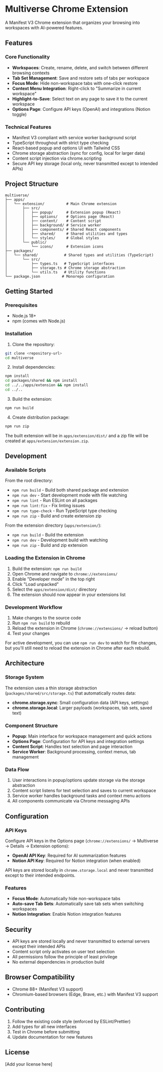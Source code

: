 # Multiverse Chrome Extension

A Manifest V3 Chrome extension that organizes your browsing into workspaces with AI-powered features.

## Features

### Core Functionality

- **Workspaces**: Create, rename, delete, and switch between different browsing contexts
- **Tab Set Management**: Save and restore sets of tabs per workspace
- **Focus Mode**: Hide non-workspace tabs with one-click restore
- **Context Menu Integration**: Right-click to "Summarize in current workspace"
- **Highlight-to-Save**: Select text on any page to save it to the current workspace
- **Options Page**: Configure API keys (OpenAI) and integrations (Notion toggle)

### Technical Features

- Manifest V3 compliant with service worker background script
- TypeScript throughout with strict type checking
- React-based popup and options UI with Tailwind CSS
- Chrome storage abstraction (sync for config, local for larger data)
- Content script injection via chrome.scripting
- Secure API key storage (local only, never transmitted except to intended APIs)

## Project Structure

```
multiverse/
├── apps/
│   └── extension/          # Main Chrome extension
│       ├── src/
│       │   ├── popup/      # Extension popup (React)
│       │   ├── options/    # Options page (React)
│       │   ├── content/    # Content script
│       │   ├── background/ # Service worker
│       │   ├── components/ # Shared React components
│       │   ├── shared/     # Shared utilities and types
│       │   └── styles/     # Global styles
│       └── public/
│           └── icons/      # Extension icons
├── packages/
│   └── shared/            # Shared types and utilities (TypeScript)
│       └── src/
│           ├── types.ts   # TypeScript interfaces
│           ├── storage.ts # Chrome storage abstraction
│           └── utils.ts   # Utility functions
└── package.json          # Monorepo configuration
```

## Getting Started

### Prerequisites

- Node.js 18+
- npm (comes with Node.js)

### Installation

1. Clone the repository:

```bash
git clone <repository-url>
cd multiverse
```

2. Install dependencies:

```bash
npm install
cd packages/shared && npm install
cd ../../apps/extension && npm install
cd ../..
```

3. Build the extension:

```bash
npm run build
```

4. Create distribution package:

```bash
npm run zip
```

The built extension will be in `apps/extension/dist/` and a zip file will be created at `apps/extension/extension.zip`.

## Development

### Available Scripts

From the root directory:

- `npm run build` - Build both shared package and extension
- `npm run dev` - Start development mode with file watching
- `npm run lint` - Run ESLint on all packages
- `npm run lint:fix` - Fix linting issues
- `npm run type-check` - Run TypeScript type checking
- `npm run zip` - Build and create extension zip

From the extension directory (`apps/extension/`):

- `npm run build` - Build the extension
- `npm run dev` - Development build with watching
- `npm run zip` - Build and zip extension

### Loading the Extension in Chrome

1. Build the extension: `npm run build`
2. Open Chrome and navigate to `chrome://extensions/`
3. Enable "Developer mode" in the top right
4. Click "Load unpacked"
5. Select the `apps/extension/dist/` directory
6. The extension should now appear in your extensions list

### Development Workflow

1. Make changes to the source code
2. Run `npm run build` to rebuild
3. Reload the extension in Chrome (`chrome://extensions/` → reload button)
4. Test your changes

For active development, you can use `npm run dev` to watch for file changes, but you'll still need to reload the extension in Chrome after each rebuild.

## Architecture

### Storage System

The extension uses a thin storage abstraction (`packages/shared/src/storage.ts`) that automatically routes data:

- **chrome.storage.sync**: Small configuration data (API keys, settings)
- **chrome.storage.local**: Larger payloads (workspaces, tab sets, saved text)

### Component Structure

- **Popup**: Main interface for workspace management and quick actions
- **Options Page**: Configuration for API keys and integration settings
- **Content Script**: Handles text selection and page interaction
- **Service Worker**: Background processing, context menus, tab management

### Data Flow

1. User interactions in popup/options update storage via the storage abstraction
2. Content script listens for text selection and saves to current workspace
3. Service worker handles background tasks and context menu actions
4. All components communicate via Chrome messaging APIs

## Configuration

### API Keys

Configure API keys in the Options page (`chrome://extensions/` → Multiverse → Details → Extension options):

- **OpenAI API Key**: Required for AI summarization features
- **Notion API Key**: Required for Notion integration (when enabled)

API keys are stored locally in `chrome.storage.local` and never transmitted except to their intended endpoints.

### Features

- **Focus Mode**: Automatically hide non-workspace tabs
- **Auto-save Tab Sets**: Automatically save tab sets when switching workspaces
- **Notion Integration**: Enable Notion integration features

## Security

- API keys are stored locally and never transmitted to external servers except their intended APIs
- Content script only activates on user text selection
- All permissions follow the principle of least privilege
- No external dependencies in production build

## Browser Compatibility

- Chrome 88+ (Manifest V3 support)
- Chromium-based browsers (Edge, Brave, etc.) with Manifest V3 support

## Contributing

1. Follow the existing code style (enforced by ESLint/Prettier)
2. Add types for all new interfaces
3. Test in Chrome before submitting
4. Update documentation for new features

## License

[Add your license here]
